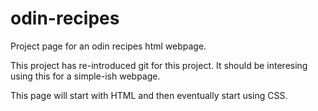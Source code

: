 # odin-recipes
Project page for an odin recipes html webpage.

This project has re-introduced git for this project. It should be interesing using this for a simple-ish webpage.

This page will start with HTML and then eventually start using CSS.

